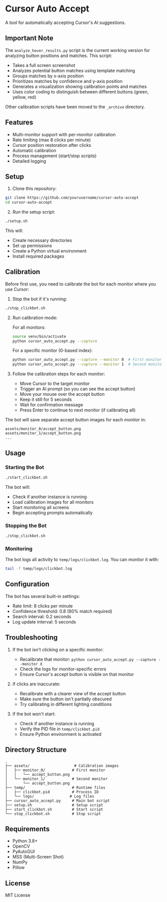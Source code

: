 # Cursor Auto Accept

A tool for automatically accepting Cursor's AI suggestions.

## Important Note

The `analyze_hover_results.py` script is the current working version for analyzing button positions and matches. This script:
- Takes a full screen screenshot
- Analyzes potential button matches using template matching
- Groups matches by x-axis position
- Prioritizes matches by confidence and y-axis position
- Generates a visualization showing calibration points and matches
- Uses color coding to distinguish between different buttons (green, yellow, red)

Other calibration scripts have been moved to the `_archive` directory.

## Features

- Multi-monitor support with per-monitor calibration
- Rate limiting (max 8 clicks per minute)
- Cursor position restoration after clicks
- Automatic calibration
- Process management (start/stop scripts)
- Detailed logging

## Setup

1. Clone this repository:
```bash
git clone https://github.com/yourusername/cursor-auto-accept
cd cursor-auto-accept
```

2. Run the setup script:
```bash
./setup.sh
```
This will:
- Create necessary directories
- Set up permissions
- Create a Python virtual environment
- Install required packages

## Calibration

Before first use, you need to calibrate the bot for each monitor where you use Cursor:

1. Stop the bot if it's running:
```bash
./stop_clickbot.sh
```

2. Run calibration mode:

   For all monitors:
   ```bash
   source venv/bin/activate
   python cursor_auto_accept.py --capture
   ```

   For a specific monitor (0-based index):
   ```bash
   python cursor_auto_accept.py --capture --monitor 0  # First monitor
   python cursor_auto_accept.py --capture --monitor 1  # Second monitor
   ```

3. Follow the calibration steps for each monitor:
   - Move Cursor to the target monitor
   - Trigger an AI prompt (so you can see the accept button)
   - Move your mouse over the accept button
   - Keep it still for 5 seconds
   - Wait for confirmation message
   - Press Enter to continue to next monitor (if calibrating all)

The bot will save separate accept button images for each monitor in:
```
assets/monitor_0/accept_button.png
assets/monitor_1/accept_button.png
...
```

## Usage

### Starting the Bot

```bash
./start_clickbot.sh
```

The bot will:
- Check if another instance is running
- Load calibration images for all monitors
- Start monitoring all screens
- Begin accepting prompts automatically

### Stopping the Bot

```bash
./stop_clickbot.sh
```

### Monitoring

The bot logs all activity to `temp/logs/clickbot.log`. You can monitor it with:
```bash
tail -f temp/logs/clickbot.log
```

## Configuration

The bot has several built-in settings:
- Rate limit: 8 clicks per minute
- Confidence threshold: 0.8 (80% match required)
- Search interval: 0.2 seconds
- Log update interval: 5 seconds

## Troubleshooting

1. If the bot isn't clicking on a specific monitor:
   - Recalibrate that monitor: `python cursor_auto_accept.py --capture --monitor X`
   - Check the logs for monitor-specific errors
   - Ensure Cursor's accept button is visible on that monitor

2. If clicks are inaccurate:
   - Recalibrate with a clearer view of the accept button
   - Make sure the button isn't partially obscured
   - Try calibrating in different lighting conditions

3. If the bot won't start:
   - Check if another instance is running
   - Verify the PID file in `temp/clickbot.pid`
   - Ensure Python environment is activated

## Directory Structure

```
.
├── assets/                    # Calibration images
│   ├── monitor_0/            # First monitor
│   │   └── accept_button.png
│   └── monitor_1/            # Second monitor
│       └── accept_button.png
├── temp/                     # Runtime files
│   ├── clickbot.pid          # Process ID
│   └── logs/                # Log files
├── cursor_auto_accept.py     # Main bot script
├── setup.sh                  # Setup script
├── start_clickbot.sh         # Start script
└── stop_clickbot.sh          # Stop script
```

## Requirements

- Python 3.8+
- OpenCV
- PyAutoGUI
- MSS (Multi-Screen Shot)
- NumPy
- Pillow

## License

MIT License 